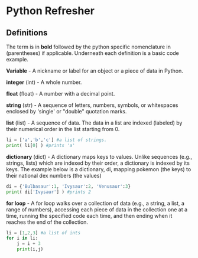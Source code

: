 # Python Refresher

## Definitions 
The term is in **bold** followed by the python specific nomenclature in (parentheses) if applicable. Underneath each definition is a basic code example.

**Variable** - A nickname or label for an object or a piece of data in Python. 

**integer** (int) - A whole number.   

**float** (float) - A number with a decimal point.  

**string** (str) - A sequence of letters, numbers, symbols, or whitespaces enclosed by 'single' or "double" quotation marks.   

**list** (list) - A sequence of data. The data in a list are indexed (labeled) by their numerical order in the list starting from 0.
```python
li = ['a','b','c'] #a list of strings. 
print( li[0] ) #prints 'a'
```

**dictionary** (dict) - A dictionary maps keys to values. Unlike sequences (e.g., strings, lists) which are indexed by their order, a dictionary is indexed by its keys. The example below is a dictionary, di, mapping pokemon (the keys) to their national dex numbers (the values)
```python
di = {'Bulbasaur':1, 'Ivysaur':2, 'Venusaur':3}
print( di['Ivysaur'] ) #prints 2
```

**for loop** - A for loop walks over a collection of data (e.g., a string, a list, a range of numbers), accessing each piece of data in the collection one at a time, running the specified code each time, and then ending when it reaches the end of the collection. 
```python
li = [1,2,3] #a list of ints
for i in li: 
    j = i + 3
    print(i,j)

